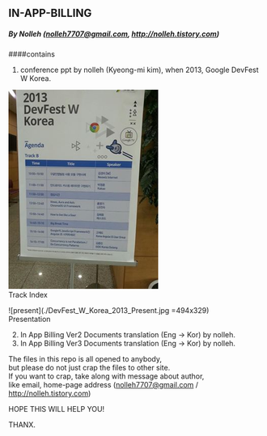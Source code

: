 ## IN-APP-BILLING
##### By Nolleh (nolleh7707@gmail.com, http://nolleh.tistory.com)

####contains 

1. conference ppt by nolleh (Kyeong-mi kim), when 2013, Google DevFest W Korea.

![session](./DevFest_W_Korea_2013_session.jpg)  
Track Index

![present](./DevFest_W_Korea_2013_Present.jpg =494x329)  
Presentation

2. In App Billing Ver2 Documents translation (Eng -> Kor) by nolleh.
3. In App Billing Ver3 Documents translation (Eng -> Kor) by nolleh. 

The files in this repo is all opened to anybody,  
but please do not just crap the files to other site.  
If you want to crap, take along with message about author,  
like email, home-page address (nolleh7707@gmail.com / http://nolleh.tistory.com)

HOPE THIS WILL HELP YOU! 

THANX.
